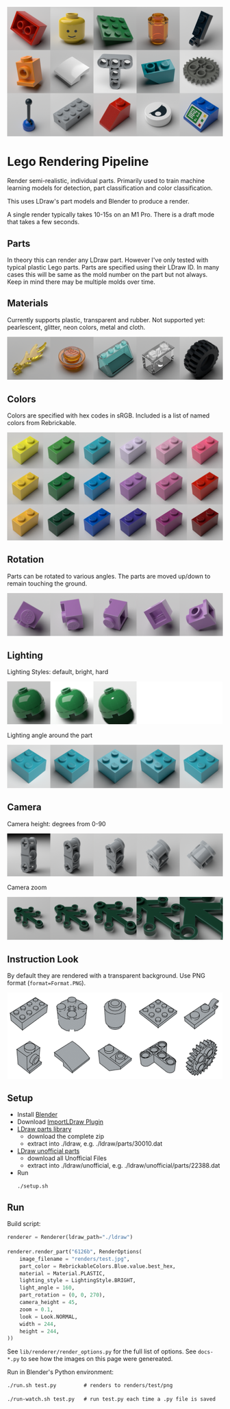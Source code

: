 ![grid of parts](docs/parts.png)

# Lego Rendering Pipeline

Render semi-realistic, individual parts. Primarily used to train
machine learning models for detection, part classification and color
classification.

This uses LDraw's part models and Blender to produce a render.

A single render typically takes 10-15s on an M1 Pro. There is a draft mode
that takes a few seconds.


## Parts

In theory this can render any LDraw part. However I've only tested with typical plastic Lego parts. Parts are specified using their LDraw ID. In many cases this will be same as the mold number on the part but not always. Keep in mind there may be multiple molds over time.


## Materials

Currently supports plastic, transparent and rubber. Not supported yet: pearlescent, glitter, neon colors, metal and cloth.

![grid of materials](docs/materials.png)


## Colors

Colors are specified with hex codes in sRGB. Included is a list of named colors from Rebrickable.


![grid of colors](docs/colors.png)


## Rotation

Parts can be rotated to various angles. The parts are moved up/down to
remain touching the ground.

![grid of various rotations](docs/part_rotations.png)


## Lighting

Lighting Styles: default, bright, hard

![grid of lighting styles](docs/lighting_styles.png)

Lighting angle around the part

![grid of light angles](docs/light_angles.png)


## Camera

Camera height: degrees from 0-90

![grid of various camera angles](docs/camera-heights.png)

Camera zoom

![grid of various zoom levels](docs/zooms.png)


## Instruction Look

By default they are rendered with a transparent background. Use PNG format (`format=Format.PNG`).

![grid of various parts in line art style](docs/instructions.png)


## Setup

- Install [Blender](https://blender.org)
- Download [ImportLDraw Plugin](https://github.com/TobyLobster/ImportLDraw)
- [LDraw parts library](https://library.ldraw.org/updates?latest)
  - download the complete zip
  - extract into ./ldraw, e.g. ./ldraw/parts/30010.dat
- [LDraw unofficial parts](https://library.ldraw.org/tracker)
  - download all Unofficial Files
  - extract into ./ldraw/unofficial, e.g. ./ldraw/unofficial/parts/22388.dat
- Run
    ```
    ./setup.sh
    ```

## Run

Build script:

```python
renderer = Renderer(ldraw_path="./ldraw")

renderer.render_part("6126b", RenderOptions(
    image_filename = "renders/test.jpg",
    part_color = RebrickableColors.Blue.value.best_hex,
    material = Material.PLASTIC,
    lighting_style = LightingStyle.BRIGHT,
    light_angle = 160,
    part_rotation = (0, 0, 270),
    camera_height = 45,
    zoom = 0.1,
    look = Look.NORMAL,
    width = 244,
    height = 244,
))

```

See `lib/renderer/render_options.py` for the full list of options. See `docs-*.py` to see how the images on this page were genereated.

Run in Blender's Python environment:

```
./run.sh test.py         # renders to renders/test/png

./run-watch.sh test.py   # run test.py each time a .py file is saved
```

